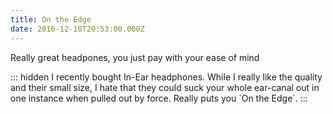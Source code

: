 ```yaml
---
title: On the Edge
date: 2016-12-10T20:53:00.000Z
---
```


Really great headpones, you just pay with your ease of mind

::: hidden
I recently bought In-Ear headphones. While I really like the quality and their small size, I hate that they could suck your whole ear-canal out in one instance when pulled out by force. Really puts you ´On the Edge´.
:::
